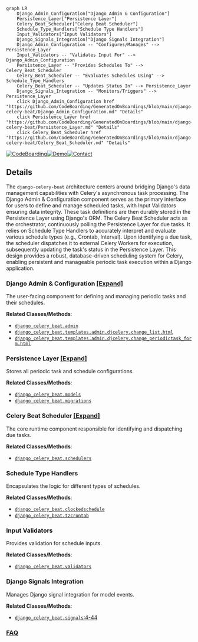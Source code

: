 ```mermaid
graph LR
    Django_Admin_Configuration["Django Admin & Configuration"]
    Persistence_Layer["Persistence Layer"]
    Celery_Beat_Scheduler["Celery Beat Scheduler"]
    Schedule_Type_Handlers["Schedule Type Handlers"]
    Input_Validators["Input Validators"]
    Django_Signals_Integration["Django Signals Integration"]
    Django_Admin_Configuration -- "Configures/Manages" --> Persistence_Layer
    Input_Validators -- "Validates Input For" --> Django_Admin_Configuration
    Persistence_Layer -- "Provides Schedules To" --> Celery_Beat_Scheduler
    Celery_Beat_Scheduler -- "Evaluates Schedules Using" --> Schedule_Type_Handlers
    Celery_Beat_Scheduler -- "Updates Status In" --> Persistence_Layer
    Django_Signals_Integration -- "Monitors/Triggers" --> Persistence_Layer
    click Django_Admin_Configuration href "https://github.com/CodeBoarding/GeneratedOnBoardings/blob/main/django-celery-beat/Django_Admin_Configuration.md" "Details"
    click Persistence_Layer href "https://github.com/CodeBoarding/GeneratedOnBoardings/blob/main/django-celery-beat/Persistence_Layer.md" "Details"
    click Celery_Beat_Scheduler href "https://github.com/CodeBoarding/GeneratedOnBoardings/blob/main/django-celery-beat/Celery_Beat_Scheduler.md" "Details"
```

[![CodeBoarding](https://img.shields.io/badge/Generated%20by-CodeBoarding-9cf?style=flat-square)](https://github.com/CodeBoarding/GeneratedOnBoardings)[![Demo](https://img.shields.io/badge/Try%20our-Demo-blue?style=flat-square)](https://www.codeboarding.org/demo)[![Contact](https://img.shields.io/badge/Contact%20us%20-%20contact@codeboarding.org-lightgrey?style=flat-square)](mailto:contact@codeboarding.org)

## Details

The `django-celery-beat` architecture centers around bridging Django's data management capabilities with Celery's asynchronous task processing. The Django Admin & Configuration component serves as the primary interface for users to define and manage scheduled tasks, with Input Validators ensuring data integrity. These task definitions are then durably stored in the Persistence Layer using Django's ORM. The Celery Beat Scheduler acts as the orchestrator, continuously polling the Persistence Layer for due tasks. It relies on Schedule Type Handlers to accurately interpret and evaluate various schedule types (e.g., Crontab, Interval). Upon identifying a due task, the scheduler dispatches it to external Celery Workers for execution, subsequently updating the task's status in the Persistence Layer. This design provides a robust, database-driven scheduling system for Celery, enabling persistent and manageable periodic task execution within a Django application.

### Django Admin & Configuration [[Expand]](./Django_Admin_Configuration.md)
The user-facing component for defining and managing periodic tasks and their schedules.


**Related Classes/Methods**:

- <a href="https://github.com/celery/django-celery-beat/blob/main/django_celery_beat/admin.py" target="_blank" rel="noopener noreferrer">`django_celery_beat.admin`</a>
- <a href="https://github.com/celery/django-celery-beat/blob/main/django_celery_beat/templates/admin/djcelery/change_list.html" target="_blank" rel="noopener noreferrer">`django_celery_beat.templates.admin.djcelery.change_list.html`</a>
- <a href="https://github.com/celery/django-celery-beat/blob/main/django_celery_beat/templates/admin/djcelery/change_periodictask_form.html" target="_blank" rel="noopener noreferrer">`django_celery_beat.templates.admin.djcelery.change_periodictask_form.html`</a>


### Persistence Layer [[Expand]](./Persistence_Layer.md)
Stores all periodic task and schedule configurations.


**Related Classes/Methods**:

- <a href="https://github.com/celery/django-celery-beat/blob/main/django_celery_beat/models.py" target="_blank" rel="noopener noreferrer">`django_celery_beat.models`</a>
- <a href="https://github.com/celery/django-celery-beat/blob/main/django_celery_beat/migrations/" target="_blank" rel="noopener noreferrer">`django_celery_beat.migrations`</a>


### Celery Beat Scheduler [[Expand]](./Celery_Beat_Scheduler.md)
The core runtime component responsible for identifying and dispatching due tasks.


**Related Classes/Methods**:

- <a href="https://github.com/celery/django-celery-beat/blob/main/django_celery_beat/schedulers.py" target="_blank" rel="noopener noreferrer">`django_celery_beat.schedulers`</a>


### Schedule Type Handlers
Encapsulates the logic for different types of schedules.


**Related Classes/Methods**:

- <a href="https://github.com/celery/django-celery-beat/blob/main/django_celery_beat/clockedschedule.py" target="_blank" rel="noopener noreferrer">`django_celery_beat.clockedschedule`</a>
- <a href="https://github.com/celery/django-celery-beat/blob/main/django_celery_beat/tzcrontab.py" target="_blank" rel="noopener noreferrer">`django_celery_beat.tzcrontab`</a>


### Input Validators
Provides validation for schedule inputs.


**Related Classes/Methods**:

- <a href="https://github.com/celery/django-celery-beat/blob/main/django_celery_beat/validators.py" target="_blank" rel="noopener noreferrer">`django_celery_beat.validators`</a>


### Django Signals Integration
Manages Django signal integration for model events.


**Related Classes/Methods**:

- <a href="https://github.com/celery/django-celery-beat/blob/main/django_celery_beat/signals.py#L4-L44" target="_blank" rel="noopener noreferrer">`django_celery_beat.signals`:4-44</a>




### [FAQ](https://github.com/CodeBoarding/GeneratedOnBoardings/tree/main?tab=readme-ov-file#faq)